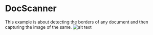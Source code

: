 # DocScanner
This example is about detecting the borders of any document and then capturing the image of the same.
![alt text](http://dev.acquaintsoft.com/DocScanVideo.gif)
